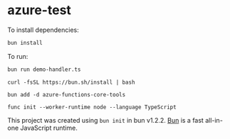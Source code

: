 # azure-test

To install dependencies:

```bash
bun install
```

To run:

```bash
bun run demo-handler.ts
```


```shell
curl -fsSL https://bun.sh/install | bash
```
```shell
bun add -d azure-functions-core-tools
```
```shell
func init --worker-runtime node --language TypeScript
```

This project was created using `bun init` in bun v1.2.2. [Bun](https://bun.sh) is a fast all-in-one JavaScript runtime.
